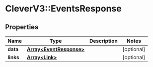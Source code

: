 # CleverV3::EventsResponse

## Properties
Name | Type | Description | Notes
------------ | ------------- | ------------- | -------------
**data** | [**Array&lt;EventResponse&gt;**](EventResponse.md) |  | [optional] 
**links** | [**Array&lt;Link&gt;**](Link.md) |  | [optional] 

